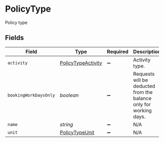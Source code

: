 # PolicyType

Policy type


## Fields

| Field                                                             | Type                                                              | Required                                                          | Description                                                       |
| ----------------------------------------------------------------- | ----------------------------------------------------------------- | ----------------------------------------------------------------- | ----------------------------------------------------------------- |
| `activity`                                                        | [PolicyTypeActivity](../../models/shared/policytypeactivity.md)   | :heavy_minus_sign:                                                | Activity type.                                                    |
| `bookingWorkDaysOnly`                                             | *boolean*                                                         | :heavy_minus_sign:                                                | Requests will be deducted from the balance only for working days. |
| `name`                                                            | *string*                                                          | :heavy_minus_sign:                                                | N/A                                                               |
| `unit`                                                            | [PolicyTypeUnit](../../models/shared/policytypeunit.md)           | :heavy_minus_sign:                                                | N/A                                                               |